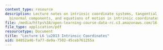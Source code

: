 ```yaml
---
content_type: resource
description: Lecture notes on intrinsic coordinate systems, tangential, normal and
  binormal components, and equations of motion in intrinsic coordinates.
file: /media/https%3A/open-learning-course-data-rc.s3.amazonaws.com/16-07-dynamics-fall-2009/84852a46fa77de9a750245ceb761255a_MIT16_07F09_Lec06.pdf
file_type: application/pdf
resourcetype: Document
title: "Lecture L6 \u2013 Intrinsic Coordinates"
uid: 84852a46-fa77-de9a-7502-45ceb761255a
---
```

